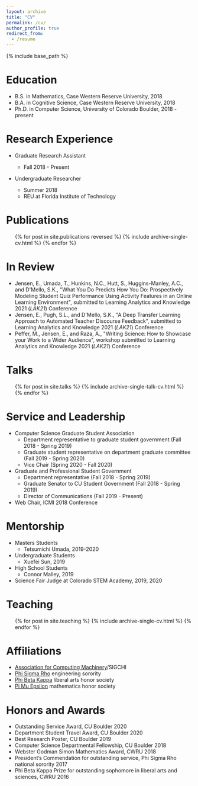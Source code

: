 ```yaml
---
layout: archive
title: "CV"
permalink: /cv/
author_profile: true
redirect_from:
  - /resume
---
```


{% include base_path %}

Education
======
* B.S. in Mathematics, Case Western Reserve University, 2018
* B.A. in Cognitive Science, Case Western Reserve University, 2018
* Ph.D. in Computer Science, University of Colorado Boulder, 2018 - present

Research Experience
======
* Graduate Research Assistant
  * Fall 2018 - Present
  
* Undergraduate Researcher
  * Summer 2018
  * REU at Florida Institute of Technology

Publications
======
  <ul>{% for post in site.publications reversed %}
    {% include archive-single-cv.html %}
  {% endfor %}</ul>
  
In Review
======
* Jensen, E., Umada, T., Hunkins, N.C., Hutt, S., Huggins-Manley, A.C., and D'Mello, S.K., "What You Do Predicts How You Do: Prospectively Modeling Student Quiz Performance Using Activity Features in an Online Learning Environment", submitted to Learning Analytics and Knowledge 2021 (_LAK21_) Conference
* Jensen, E., Pugh, S.L., and D'Mello, S.K., "A Deep Transfer Learning Approach to Automated Teacher Discourse Feedback", submitted to Learning Analytics and Knowledge 2021 (_LAK21_) Conference
* Peffer, M., Jensen, E., and Raza, A., "Writing Science: How to Showcase your Work to a Wider Audience", workshop submitted to Learning Analytics and Knowledge 2021 (_LAK21_) Conference
  
Talks
======
  <ul>{% for post in site.talks %}
    {% include archive-single-talk-cv.html %}
  {% endfor %}</ul>
  
Service and Leadership
======
* Computer Science Graduate Student Association
  * Department representative to graduate student government (Fall 2018 - Spring 2019)
  * Graduate student representative on department graduate committee (Fall 2019 - Spring 2020)
  * Vice Chair (Spring 2020 - Fall 2020)
* Graduate and Professional Student Government
  * Department representative (Fall 2018 - Spring 2019)
  * Graduate Senator to CU Student Government (Fall 2018 - Spring 2019)
  * Director of Communications (Fall 2019 - Present)
* Web Chair, ICMI 2018 Conference

Mentorship
======
* Masters Students
  * Tetsumichi Umada, 2019-2020
* Undergraduate Students
  * Xuefei Sun, 2019
* High School Students
  * Connor Malley, 2019
* Science Fair Judge at Colorado STEM Academy, 2019, 2020
  
Teaching
======
  <ul>{% for post in site.teaching %}
    {% include archive-single-cv.html %}
  {% endfor %}</ul>
  
Affiliations
======
* [Association for Computing Machinery](https://www.acm.org/)/SIGCHI
* [Phi Sigma Rho](https://www.phisigmarho.org/) engineering sorority
* [Phi Beta Kappa](https://www.pbk.org/) liberal arts honor society
* [Pi Mu Epsilon](https://pme-math.org/) mathematics honor society

Honors and Awards
======
* Outstanding Service Award, CU Boulder 2020
* Department Student Travel Award, CU Boulder 2020
* Best Research Poster, CU Boulder 2019
* Computer Science Departmental Fellowship, CU Boulder 2018
* Webster Godman Simon Mathematics Award, CWRU 2018
* President’s Commendation for outstanding service, Phi Sigma Rho national sorority 2017
* Phi Beta Kappa Prize for outstanding sophomore in liberal arts and sciences, CWRU 2016
